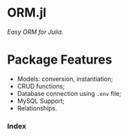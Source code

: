 # ORM.jl
*Easy ORM for Julia.*

# Package Features
- Models: conversion, instantiation;
- CRUD functions;
- Database connection using `.env` file;
- MySQL Support;
- Relationships.

### Index

```@contents
```


